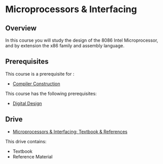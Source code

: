 # Microprocessors & Interfacing

## Overview

In this course you will study the design of the 8086 Intel Microprocessor, and by extension the x86 family and assembly language. 

## Prerequisites

This course is a prerequisite for : 
* [Compiler Construction](../CSF363)

This course has the following prerequisites:
* [Digital Design](../CSF215)

## Drive
*  [Microprocessors & Interfacing: Textbook & References](https://drive.google.com/open?id=1pvD-XZyQvexDDWOhReNOp4-u3jV-TlbJ)

This drive contains:
* Textbook 
* Reference Material
